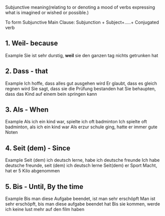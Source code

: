 Subjunctive meaning(relating to or denoting a mood of verbs expressing what is imagined or wished or possible.)

To form Subjunctive 
Main Clause: Subjunction + Subject+.....+ Conjugated verb

## 1. **Weil**- because
Example
Sie ist sehr durstig, **weil** sie den ganzen tag nichts getrunken hat

## 2. Dass - that
Example
Ich hoffe, dass alles gut ausgehen wird
Er glaubt, dass es gleich regnen wird
Sie sagt, dass sie die Prüfung bestanden hat
Sie behaupten, dass das Kind auf einem bein springen kann

## 3. Als - When
Example
Als ich ein kind war, spielte ich oft badminton
Ich spielte oft badminton, als ich ein kind war
Als erzur schule ging, hatte er immer gute Noten

## 4. Seit (dem) - Since
Example 
Seit (dem) ich deutsch lerne, habe ich deutsche freunde
Ich habe deutsche freunde, seit (dem) ich deutsch lerne
Seit(dem) er Sport Macht, hat er 5 Kilo abgenommen

## 5. Bis - Until, By the time
Example
Bis man diese Aufgabe beendet, ist man sehr erschöpft
Man ist sehr erschöpft, bis man diese aufgabe beendet hat
Bis sie kommen, werde ich keine lust mehr auf den film haben
